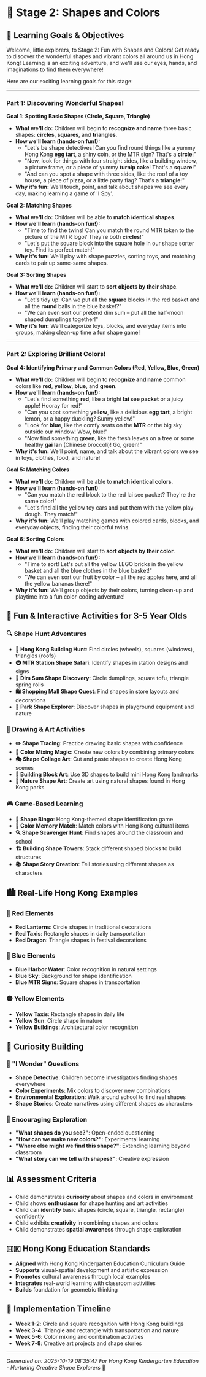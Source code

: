# 🔷 Stage 2: Shapes and Colors

## 🌈 Learning Goals & Objectives

Welcome, little explorers, to Stage 2: Fun with Shapes and Colors! Get ready to discover the wonderful shapes and vibrant colors all around us in Hong Kong! Learning is an exciting adventure, and we'll use our eyes, hands, and imaginations to find them everywhere!

Here are our exciting learning goals for this stage:

---

### **Part 1: Discovering Wonderful Shapes!**

**Goal 1: Spotting Basic Shapes (Circle, Square, Triangle)**
*   **What we'll do:** Children will begin to **recognize and name** three basic shapes: **circles**, **squares**, and **triangles**.
*   **How we'll learn (hands-on fun!):**
    *   "Let's be shape detectives! Can you find round things like a yummy Hong Kong **egg tart**, a shiny coin, or the MTR sign? That's a **circle**!"
    *   "Now, look for things with four straight sides, like a building window, a picture frame, or a piece of yummy **turnip cake**! That's a **square**!"
    *   "And can you spot a shape with three sides, like the roof of a toy house, a piece of pizza, or a little party flag? That's a **triangle**!"
*   **Why it's fun:** We'll touch, point, and talk about shapes we see every day, making learning a game of 'I Spy'.

**Goal 2: Matching Shapes**
*   **What we'll do:** Children will be able to **match identical shapes**.
*   **How we'll learn (hands-on fun!):**
    *   "Time to find the twins! Can you match the round MTR token to the picture of the MTR logo? They're both **circles**!"
    *   "Let's put the square block into the square hole in our shape sorter toy. Find its perfect match!"
*   **Why it's fun:** We'll play with shape puzzles, sorting toys, and matching cards to pair up same-same shapes.

**Goal 3: Sorting Shapes**
*   **What we'll do:** Children will start to **sort objects by their shape**.
*   **How we'll learn (hands-on fun!):**
    *   "Let's tidy up! Can we put all the **square** blocks in the red basket and all the **round** balls in the blue basket?"
    *   "We can even sort our pretend dim sum – put all the half-moon shaped dumplings together!"
*   **Why it's fun:** We'll categorize toys, blocks, and everyday items into groups, making clean-up time a fun shape game!

---

### **Part 2: Exploring Brilliant Colors!**

**Goal 4: Identifying Primary and Common Colors (Red, Yellow, Blue, Green)**
*   **What we'll do:** Children will begin to **recognize and name** common colors like **red**, **yellow**, **blue**, and **green**.
*   **How we'll learn (hands-on fun!):**
    *   "Let's find something **red**, like a bright **lai see packet** or a juicy apple! Hooray for red!"
    *   "Can you spot something **yellow**, like a delicious **egg tart**, a bright lemon, or a happy duckling? Sunny yellow!"
    *   "Look for **blue**, like the comfy seats on the **MTR** or the big sky outside our window! Wow, blue!"
    *   "Now find something **green**, like the fresh leaves on a tree or some healthy **gai lan** (Chinese broccoli)! Go, green!"
*   **Why it's fun:** We'll point, name, and talk about the vibrant colors we see in toys, clothes, food, and nature!

**Goal 5: Matching Colors**
*   **What we'll do:** Children will be able to **match identical colors**.
*   **How we'll learn (hands-on fun!):**
    *   "Can you match the red block to the red lai see packet? They're the same color!"
    *   "Let's find all the yellow toy cars and put them with the yellow play-dough. They match!"
*   **Why it's fun:** We'll play matching games with colored cards, blocks, and everyday objects, finding their colorful twins.

**Goal 6: Sorting Colors**
*   **What we'll do:** Children will start to **sort objects by their color**.
*   **How we'll learn (hands-on fun!):**
    *   "Time to sort! Let's put all the yellow LEGO bricks in the yellow basket and all the blue clothes in the blue basket!"
    *   "We can even sort our fruit by color – all the red apples here, and all the yellow bananas there!"
*   **Why it's fun:** We'll group objects by their colors, turning clean-up and playtime into a fun color-coding adventure!

## 🎨 Fun & Interactive Activities for 3-5 Year Olds

### 🔍 Shape Hunt Adventures
- **🏢 Hong Kong Building Hunt**: Find circles (wheels), squares (windows), triangles (roofs)
- **🚇 MTR Station Shape Safari**: Identify shapes in station designs and signs
- **🥟 Dim Sum Shape Discovery**: Circle dumplings, square tofu, triangle spring rolls
- **🛍️ Shopping Mall Shape Quest**: Find shapes in store layouts and decorations
- **🌳 Park Shape Explorer**: Discover shapes in playground equipment and nature

### 🎨 Drawing & Art Activities
- **✏️ Shape Tracing**: Practice drawing basic shapes with confidence
- **🌈 Color Mixing Magic**: Create new colors by combining primary colors
- **🎭 Shape Collage Art**: Cut and paste shapes to create Hong Kong scenes
- **🧱 Building Block Art**: Use 3D shapes to build mini Hong Kong landmarks
- **🍃 Nature Shape Art**: Create art using natural shapes found in Hong Kong parks

### 🎮 Game-Based Learning
- **🎯 Shape Bingo**: Hong Kong-themed shape identification game
- **🧠 Color Memory Match**: Match colors with Hong Kong cultural items
- **🔍 Shape Scavenger Hunt**: Find shapes around the classroom and school
- **🏗️ Building Shape Towers**: Stack different shaped blocks to build structures
- **📚 Shape Story Creation**: Tell stories using different shapes as characters

## 🏙️ Real-Life Hong Kong Examples

### 🔴 Red Elements
- **Red Lanterns**: Circle shapes in traditional decorations
- **Red Taxis**: Rectangle shapes in daily transportation
- **Red Dragon**: Triangle shapes in festival decorations

### 🔵 Blue Elements
- **Blue Harbor Water**: Color recognition in natural settings
- **Blue Sky**: Background for shape identification
- **Blue MTR Signs**: Square shapes in transportation

### 🟡 Yellow Elements
- **Yellow Taxis**: Rectangle shapes in daily life
- **Yellow Sun**: Circle shape in nature
- **Yellow Buildings**: Architectural color recognition

## 🎯 Curiosity Building

### 🤔 "I Wonder" Questions
- **Shape Detective**: Children become investigators finding shapes everywhere
- **Color Experiments**: Mix colors to discover new combinations
- **Environmental Exploration**: Walk around school to find real shapes
- **Shape Stories**: Create narratives using different shapes as characters

### 🌟 Encouraging Exploration
- **"What shapes do you see?"**: Open-ended questioning
- **"How can we make new colors?"**: Experimental learning
- **"Where else might we find this shape?"**: Extending learning beyond classroom
- **"What story can we tell with shapes?"**: Creative expression

## 📊 Assessment Criteria
- Child demonstrates **curiosity** about shapes and colors in environment
- Child shows **enthusiasm** for shape hunting and art activities
- Child can **identify** basic shapes (circle, square, triangle, rectangle) confidently
- Child exhibits **creativity** in combining shapes and colors
- Child demonstrates **spatial awareness** through shape exploration

## 🇭🇰 Hong Kong Education Standards
- **Aligned** with Hong Kong Kindergarten Education Curriculum Guide
- **Supports** visual-spatial development and artistic expression
- **Promotes** cultural awareness through local examples
- **Integrates** real-world learning with classroom activities
- **Builds** foundation for geometric thinking

## 📅 Implementation Timeline
- **Week 1-2**: Circle and square recognition with Hong Kong buildings
- **Week 3-4**: Triangle and rectangle with transportation and nature
- **Week 5-6**: Color mixing and combination activities
- **Week 7-8**: Creative art projects and shape stories

---
*Generated on: 2025-10-19 08:35:47*
*For Hong Kong Kindergarten Education - Nurturing Creative Shape Explorers* 🔷
